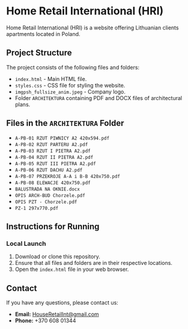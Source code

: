 # Home Retail International (HRI)

Home Retail International (HRI) is a website offering Lithuanian clients apartments located in Poland.

## Project Structure

The project consists of the following files and folders:

- `index.html` - Main HTML file.
- `styles.css` - CSS file for styling the website.
- `imgpsh_fullsize_anim.jpeg` - Company logo.
- Folder `ARCHITEKTURA` containing PDF and DOCX files of architectural plans.

## Files in the `ARCHITEKTURA` Folder

- `A-PB-01 RZUT PIWNICY A2 420x594.pdf`
- `A-PB-02 RZUT PARTERU A2.pdf`
- `A-PB-03 RZUT I PIETRA A2.pdf`
- `A-PB-04 RZUT II PIETRA A2.pdf`
- `A-PB-05 RZUT III PIETRA A2.pdf`
- `A-PB-06 RZUT DACHU A2.pdf`
- `A-PB-07 PRZEKROJE A-A i B-B 420x750.pdf`
- `A-PB-08 ELEWACJE 420x750.pdf`
- `BALUSTRADA NA OKNIE.docx`
- `OPIS ARCH-BUD Chorzele.pdf`
- `OPIS PZT - Chorzele.pdf`
- `PZ-1 297x770.pdf`

## Instructions for Running

### Local Launch

1. Download or clone this repository.
2. Ensure that all files and folders are in their respective locations.
3. Open the `index.html` file in your web browser.

## Contact

If you have any questions, please contact us:

- **Email:** HouseRetailInt@gmail.com
- **Phone:** +370 608 01344
